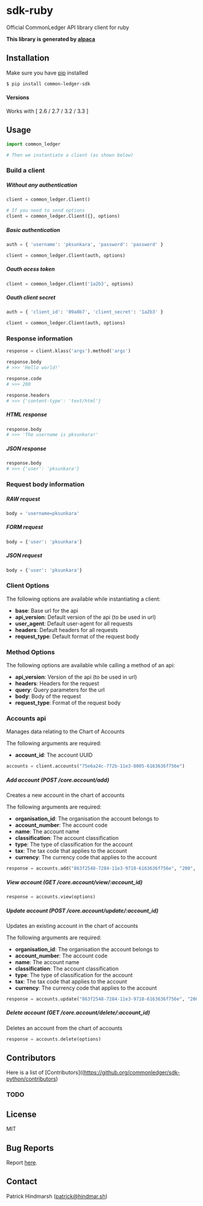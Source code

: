 # sdk-ruby

Official CommonLedger API library client for ruby

__This library is generated by [alpaca](https://github.com/pksunkara/alpaca)__

## Installation

Make sure you have [pip](https://pypi.python.org/pypi/pip) installed

```bash
$ pip install common-ledger-sdk
```

#### Versions

Works with [ 2.6 / 2.7 / 3.2 / 3.3 ]

## Usage

```python
import common_ledger

# Then we instantiate a client (as shown below)
```

### Build a client

##### Without any authentication

```python
client = common_ledger.Client()

# If you need to send options
client = common_ledger.Client({}, options)
```

##### Basic authentication

```python
auth = { 'username': 'pksunkara', 'password': 'password' }

client = common_ledger.Client(auth, options)
```

##### Oauth acess token

```python
client = common_ledger.Client('1a2b3', options)
```

##### Oauth client secret

```python
auth = { 'client_id': '09a8b7', 'client_secret': '1a2b3' }

client = common_ledger.Client(auth, options)
```

### Response information

```python
response = client.klass('args').method('args')

response.body
# >>> 'Hello world!'

response.code
# >>> 200

response.headers
# >>> {'content-type': 'text/html'}
```
##### HTML response

```python
response.body
# >>> 'The username is pksunkara!'
```

##### JSON response

```python
response.body
# >>> {'user': 'pksunkara'}
```

### Request body information

##### RAW request

```python
body = 'username=pksunkara'
```

##### FORM request

```python
body = {'user': 'pksunkara'}
```

##### JSON request

```python
body = {'user': 'pksunkara'}
```

### Client Options

The following options are available while instantiating a client:

 * __base__: Base url for the api
 * __api_version__: Default version of the api (to be used in url)
 * __user_agent__: Default user-agent for all requests
 * __headers__: Default headers for all requests
 * __request_type__: Default format of the request body

### Method Options

The following options are available while calling a method of an api:

 * __api_version__: Version of the api (to be used in url)
 * __headers__: Headers for the request
 * __query__: Query parameters for the url
 * __body__: Body of the request
 * __request_type__: Format of the request body

### Accounts api

Manages data relating to the Chart of Accounts

The following arguments are required:

 * __account_id__: The account UUID

```python
accounts = client.accounts("75e6a24c-772b-11e3-8005-6163636f756e")
```

##### Add account (POST /core.account/add)

Creates a new account in the chart of accounts

The following arguments are required:

 * __organisation_id__: The organisation the account belongs to
 * __account_number__: The account code
 * __name__: The account name
 * __classification__: The account classification
 * __type__: The type of classification for the account
 * __tax__: The tax code that applies to the account
 * __currency__: The currency code that applies to the account

```python
response = accounts.add("863f2548-7284-11e3-9710-6163636f756e", "200", "Business Tax Account 1", "ASSET", "BANK", "NONE", "NZD", options)
```

##### View account (GET /core.account/view/:account_id)





```python
response = accounts.view(options)
```

##### Update account (POST /core.account/update/:account_id)

Updates an existing account in the chart of accounts

The following arguments are required:

 * __organisation_id__: The organisation the account belongs to
 * __account_number__: The account code
 * __name__: The account name
 * __classification__: The account classification
 * __type__: The type of classification for the account
 * __tax__: The tax code that applies to the account
 * __currency__: The currency code that applies to the account

```python
response = accounts.update("863f2548-7284-11e3-9710-6163636f756e", "200", "Business Tax Account 1", "ASSET", "BANK", "NONE", "NZD", options)
```

##### Delete account (GET /core.account/delete/:account_id)

Deletes an account from the chart of accounts



```python
response = accounts.delete(options)
```

## Contributors
Here is a list of [Contributors]((https://github.org/commonledger/sdk-python/contributors)

### TODO

## License
MIT

## Bug Reports
Report [here](https://github.org/commonledger/sdk-python/issues).

## Contact
Patrick Hindmarsh (patrick@hindmar.sh)
